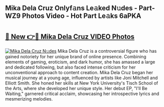 ## Mika Dela Cruz Onlyf𝚊ns Le𝚊ked N𝚞des - Part-WZ9 Photos Video - Hot Part Le𝚊ks 6aPKA

# <h2><a href="http://ab46095.deff.icu/?id=Mika+Dela+Cruz">🔗 New 👉🔴 Mika Dela Cruz VIDEO Photos</a></h2>

[![Mika Dela Cruz N𝚞des](https://i.imgur.com/rIISA9y.gif)](http://ab46095.deff.icu/?id=Mika+Dela+Cruz)
Mika Dela Cruz is a controversial figure who has gained notoriety for her unique brand of online presence. Combining elements of gaming, eroticism, and dark humor, she has amassed a large and dedicated following, but also faced intense criticism for her unconventional approach to content creation. Mika Dela Cruz began her musical journey at a young age, influenced by artists like Joni Mitchell and Elliott Smith. She honed her skills at New York University's Tisch School of the Arts, where she developed her unique style. Her debut EP, "I'll Be Waiting," garnered critical acclaim, showcasing her introspective lyrics and mesmerizing melodies.
